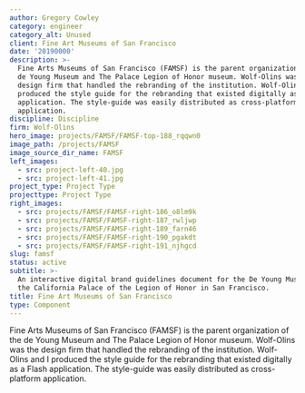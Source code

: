 ```yaml
---
author: Gregory Cowley
category: engineer
category_alt: Unused
client: Fine Art Museums of San Francisco
date: '20190000'
description: >-
  Fine Arts Museums of San Francisco (FAMSF) is the parent organization of the
  de Young Museum and The Palace Legion of Honor museum. Wolf-Olins was the
  design firm that handled the rebranding of the institution. Wolf-Olins and I
  produced the style guide for the rebranding that existed digitally as a Flash
  application. The style-guide was easily distributed as cross-platform
  application.
discipline: Discipline
firm: Wolf-Olins
hero_image: projects/FAMSF/FAMSF-top-188_rqqwn0
image_path: /projects/FAMSF
image_source_dir_name: FAMSF
left_images:
  - src: project-left-40.jpg
  - src: project-left-41.jpg
project_type: Project Type
projecttype: Project Type
right_images:
  - src: projects/FAMSF/FAMSF-right-186_o8lm9k
  - src: projects/FAMSF/FAMSF-right-187_rwljwp
  - src: projects/FAMSF/FAMSF-right-189_farn46
  - src: projects/FAMSF/FAMSF-right-190_pgakdt
  - src: projects/FAMSF/FAMSF-right-191_njhgcd
slug: famsf
status: active
subtitle: >-
  An interactive digital brand guidelines document for the De Young Museum and
  the California Palace of the Legion of Honor in San Francisco.
title: Fine Art Museums of San Francisco
type: Component
---
```

Fine Arts Museums of San Francisco (FAMSF) is the parent organization of the de Young Museum and The Palace Legion of Honor museum. Wolf-Olins was the design firm that handled the rebranding of the institution. Wolf-Olins and I produced the style guide for the rebranding that existed digitally as a Flash application. The style-guide was easily distributed as cross-platform application.
